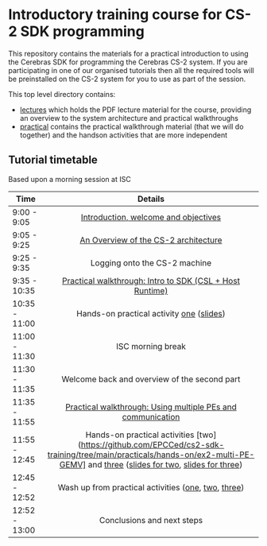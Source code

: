 # Introductory training course for CS-2 SDK programming

This repository contains the materials for a practical introduction to using the Cerebras SDK for programming the Cerebras CS-2 system. If you are participating in one of our organised tutorials then all the required tools will be preinstalled on the CS-2 system for you to use as part of the session. 

This top level directory contains:
* [lectures](lectures) which holds the PDF lecture material for the course, providing an overview to the system architecture and practical walkthroughs
* [practical](practical) contains the practical walkthrough material (that we will do together) and the handson activities that are more independent

## Tutorial timetable

Based upon a morning session at ISC

| Time        | Details           |
| ------------- |:-------------:|
| 9:00 - 9:05      | [Introduction, welcome and objectives](https://github.com/EPCCed/cs2-sdk-training/blob/main/lectures/Welcome%20and%20overview.pdf) |
| 9:05 - 9:25      | [An Overview of the CS-2 architecture](https://github.com/EPCCed/cs2-sdk-training/blob/main/lectures/Architecture%20overview.pdf) |
| 9:25 - 9:35 | Logging onto the CS-2 machine |
| 9:35 - 10:35 | [Practical walkthrough: Intro to SDK (CSL + Host Runtime)](https://github.com/EPCCed/cs2-sdk-training/blob/main/lectures/SDK-walkthrough-part-one.pdf) |
| 10:35 - 11:00 | Hands-on practical activity [one](https://github.com/EPCCed/cs2-sdk-training/tree/main/practicals/hands-on/ex1-single-PE-GEMV) ([slides](https://github.com/EPCCed/cs2-sdk-training/blob/main/lectures/hands-on-1%2Bwashup.pdf))|
| 11:00 - 11:30 | ISC morning break |
| 11:30 - 11:35 | Welcome back and overview of the second part |
| 11:35 - 11:55 | [Practical walkthrough: Using multiple PEs and communication](https://github.com/EPCCed/cs2-sdk-training/blob/main/lectures/SDK-walkthrough-part-two.pdf)|
| 11:55 - 12:45 | Hands-on practical activities [two](https://github.com/EPCCed/cs2-sdk-training/tree/main/practicals/hands-on/ex2-multi-PE-GEMV] and [three](https://github.com/EPCCed/cs2-sdk-training/tree/main/practicals/hands-on/ex3-multi-PE-GEMV-collective) ([slides for two](https://github.com/EPCCed/cs2-sdk-training/blob/main/lectures/hands-on-2%2Bwashup.pdf), [slides for three](https://github.com/EPCCed/cs2-sdk-training/blob/main/lectures/hands-on-3%2Bwashup.pdf)) |
| 12:45 - 12:52 | Wash up from practical activities ([one](https://github.com/EPCCed/cs2-sdk-training/blob/main/lectures/hands-on-1%2Bwashup.pdf), [two](https://github.com/EPCCed/cs2-sdk-training/blob/main/lectures/hands-on-2%2Bwashup.pdf), [three](https://github.com/EPCCed/cs2-sdk-training/blob/main/lectures/hands-on-3%2Bwashup.pdf))|
| 12:52 - 13:00 | Conclusions and next steps |
